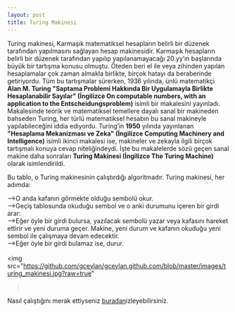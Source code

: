```yaml
---
layout: post
title: Turing Makinesi
---
```


<p>Turing makinesi, Karmaşık matematiksel hesapların belirli bir düzenek tarafından
yapılmasını sağlayan hesap makinesidir. Karmaşık hesapların belirli bir düzenek
tarafından yapılıp yapılanamayacağı 20.yy’ın başlarında büyük bir tartışma
konusu olmuştu. Öteden beri el ile veya zihinden yapılan hesaplamalar çok zaman
almakla birlikte, birçok hatayı da beraberinde getiriyordu. Tüm bu tartışmalar
sürerken, 1936 yılında, ünlü matematikçi <b>Alan M. Turing "Saptama Problemi
Hakkında Bir Uygulamayla Birlikte Hesaplanabilir Sayılar" (İngilizce On
computable numbers, with an application to the Entscheidungsproblem)</b> isimli bir
makalesini yayınladı. Makalesinde teorik ve matematiksel temellere dayalı sanal
bir makineden bahseden Turing, her türlü matematiksel hesabın bu sanal makineyle
yapılabileceğini iddia ediyordu. Turing’in <b>1950</b> yılında yayınlanan <b>"Hesaplama
Mekanizması ve Zeka" (İngilizce Computing Machinery and Intelligence)</b> isimli
ikinci makalesi ise, makineler ve zekayla ilgili birçok tartışmalı konuya cevap
niteliğindeydi. İşte bu makalelerde sözü geçen sanal makine daha sonraları
<b>Turing Makinesi (İngilizce The Turing Machine)</b> olarak isimlendirildi.<br
/></p>

<p>Bu tablo, o Turing makinesinin çalıştırdığı algoritmadır. Turing makinesi, her
adımda:<br /></p>

-->O anda kafanın görmekte olduğu sembolü okur.<br />
-->Geçiş tablosunda okuduğu sembol ve o anki durumunu içeren bir girdi arar:<br
/>
-->Eğer öyle bir girdi bulursa, yazılacak sembolü yazar veya kafasını hareket
ettirir ve yeni duruma geçer. Makine, yeni durum ve kafanın okuduğu yeni sembol
ile çalışmaya devam edecektir.<br />
-->Eğer öyle bir girdi bulamaz ise, durur.<br /><br />
<img
src="https://github.com/gceylan/gceylan.github.com/blob/master/images/turing_makinesi.jpg?raw=true"
><br />
Nasıl çalıştığını merak ettiyseniz <a href="http://www.youtube.com/watch?v=E3keLeMwfHY">buradan</a>izleyebilirsiniz.
